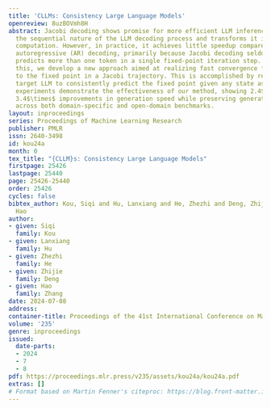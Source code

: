 ```yaml
---
title: 'CLLMs: Consistency Large Language Models'
openreview: 8uzBOVmh8H
abstract: Jacobi decoding shows promise for more efficient LLM inference as it breaks
  the sequential nature of the LLM decoding process and transforms it into more parallelizable
  computation. However, in practice, it achieves little speedup compared to traditional
  autoregressive (AR) decoding, primarily because Jacobi decoding seldom accurately
  predicts more than one token in a single fixed-point iteration step. To address
  this, we develop a new approach aimed at realizing fast convergence from any state
  to the fixed point in a Jacobi trajectory. This is accomplished by refining the
  target LLM to consistently predict the fixed point given any state as input. Extensive
  experiments demonstrate the effectiveness of our method, showing 2.4$\times$ to
  3.4$\times$ improvements in generation speed while preserving generation quality
  across both domain-specific and open-domain benchmarks.
layout: inproceedings
series: Proceedings of Machine Learning Research
publisher: PMLR
issn: 2640-3498
id: kou24a
month: 0
tex_title: "{CLLM}s: Consistency Large Language Models"
firstpage: 25426
lastpage: 25440
page: 25426-25440
order: 25426
cycles: false
bibtex_author: Kou, Siqi and Hu, Lanxiang and He, Zhezhi and Deng, Zhijie and Zhang,
  Hao
author:
- given: Siqi
  family: Kou
- given: Lanxiang
  family: Hu
- given: Zhezhi
  family: He
- given: Zhijie
  family: Deng
- given: Hao
  family: Zhang
date: 2024-07-08
address:
container-title: Proceedings of the 41st International Conference on Machine Learning
volume: '235'
genre: inproceedings
issued:
  date-parts:
  - 2024
  - 7
  - 8
pdf: https://proceedings.mlr.press/v235/assets/kou24a/kou24a.pdf
extras: []
# Format based on Martin Fenner's citeproc: https://blog.front-matter.io/posts/citeproc-yaml-for-bibliographies/
---
```

